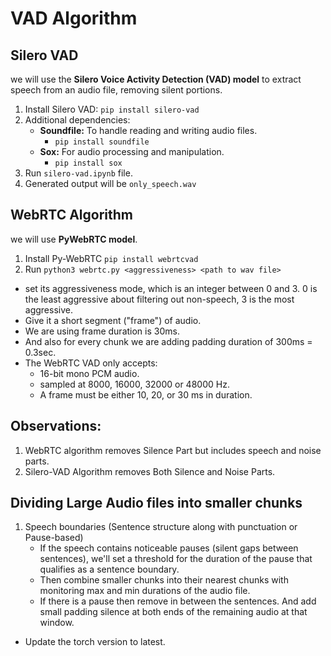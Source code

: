 # VAD Algorithm
## Silero VAD
we will use the **Silero Voice Activity Detection (VAD) model** to extract speech from an audio file, removing silent portions.

1. Install Silero VAD:
    `pip install silero-vad`
2. Additional dependencies:
    * **Soundfile:** To handle reading and writing audio files.
        * `pip install soundfile`
    * **Sox:** For audio processing and manipulation.
        * `pip install sox`
3. Run `silero-vad.ipynb` file.
4. Generated output will be `only_speech.wav`


## WebRTC Algorithm
we will use **PyWebRTC model**.
1. Install Py-WebRTC
    `pip install webrtcvad`
2. Run
    `python3 webrtc.py <aggressiveness> <path to wav file>`
<!-- 3. The Generated output will be `silence_remove.wav` -->

* set its aggressiveness mode, which is an integer between 0 and 3. 0 is the least aggressive about filtering out non-speech, 3 is the most aggressive.
* Give it a short segment ("frame") of audio.
* We are using frame duration is 30ms.
* And also for every chunk we are adding padding duration of 300ms = 0.3sec.
* The WebRTC VAD only accepts:
    * 16-bit mono PCM audio.
    * sampled at 8000, 16000, 32000 or 48000 Hz. 
    * A frame must be either 10, 20, or 30 ms in duration.


## Observations:
1. WebRTC algorithm removes Silence Part but includes speech and noise parts.
2. Silero-VAD Algorithm removes Both Silence and Noise Parts.

## Dividing Large Audio files into smaller chunks
1. Speech boundaries (Sentence structure along with punctuation or Pause-based)
    * If the speech contains noticeable pauses (silent gaps between sentences), we'll set a threshold for the duration of the pause that qualifies as a sentence boundary.
    * Then combine smaller chunks into their nearest chunks with monitoring max and min durations of the audio file.
    * If there is a pause then remove in between the sentences. And add small padding silence at both ends of the remaining audio at that window.



* Update the torch version to latest.